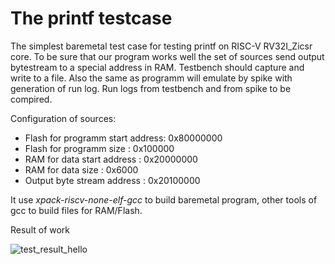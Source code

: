 # The printf testcase

The simplest baremetal test case for testing printf on RISC-V RV32I_Zicsr core. To be sure that our program works well the set of sources send output bytestream to a special address in RAM. Testbench should capture and write to a file. Also the same as programm will emulate by spike with generation of run log. Run logs from testbench and from spike to be compired.

Configuration of sources:

 - Flash for programm start address: 0x80000000
 - Flash for programm size         : 0x100000
 - RAM for data start address      : 0x20000000
 - RAM for data size               : 0x6000
 - Output byte stream address      : 0x20100000

It use *xpack-riscv-none-elf-gcc* to build baremetal program, other tools of gcc to build files for RAM/Flash.

Result of work

![test_result_hello](https://github.com/pitman75/test_printf/assets/12179612/9b9cd75b-de3c-4969-a72a-617c502fc911)
